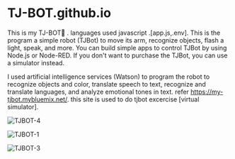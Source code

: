 # TJ-BOT.github.io
This is my TJ-BOT🤖 . 
languages used javascript .[app.js,.env].
This is the program a simple robot (TJBot) to move its arm, recognize objects, flash a light, speak, and more.
You can build simple apps to control TJBot by using Node.js or Node-RED. 
If you don't want to purchase the TJBot, you can use a simulator instead.

I used artificial intelligence services (Watson) to program the robot to recognize objects and color, 
translate speech to text, recognize and translate languages, and analyze emotional tones in text.
refer https://my-tjbot.mybluemix.net/. this site is used to do tjbot excercise [virtual simulator].


![TJBOT-4](https://user-images.githubusercontent.com/58935531/86252615-10a48d80-bbd1-11ea-9990-450fdb1dbc2a.gif)


![TJBOT-1](https://user-images.githubusercontent.com/58935531/86252732-33cf3d00-bbd1-11ea-80cb-aa70cd6f0985.gif)


![TJBOT-3](https://user-images.githubusercontent.com/58935531/86252892-69742600-bbd1-11ea-8154-763eae4d3dbc.gif)
